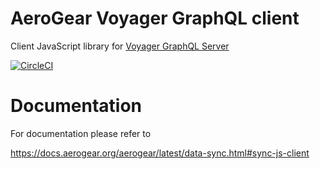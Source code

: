 # AeroGear Voyager GraphQL client

Client JavaScript library for [Voyager GraphQL Server](https://github.com/aerogear/voyager-server)

[![CircleCI](https://circleci.com/gh/aerogear/voyager-server.svg?style=svg)](https://circleci.com/gh/aerogear/voyager-server)

# Documentation

For documentation please refer to

https://docs.aerogear.org/aerogear/latest/data-sync.html#sync-js-client

